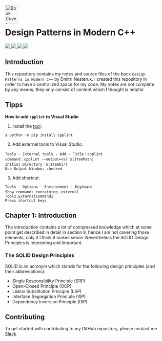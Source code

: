 <img src="https://proxy.duckduckgo.com/iu/?u=https%3A%2F%2Ftse1.mm.bing.net%2Fth%3Fid%3DOIP.UpYpMIfsXsORJXAR4do7KgAAAA%26pid%3DApi&f=1" alt="Book Cover" height="62px" width="42px" align="left"><br><br>

# Design Patterns in Modern C++
<div>
    <a href="https://github.com/NaPiZip/Tipps-and-tricks">
        <img src="https://img.shields.io/badge/Document%20Version-0.0.1-green.svg"/>
    </a>
    <a href="https://www.microsoft.com">
        <img src="https://img.shields.io/badge/Windows%2010%20x64-10.0.17134%20Build%2017134-blue.svg"/>
    </a>
    <a href="https://cmake.org/">
        <img src="https://img.shields.io/badge/CMake-3.15.3-blue"/>
    </a>
    <a href="https://visualstudio.microsoft.com/vs/">
        <img src="https://img.shields.io/badge/Microsoft%20Visual%20Studio-16.3.1-blue"/>
    </a>
</div>

## Introduction
This repository contains my notes and source files of the book `Design Patterns in Modern C++` by Dmitri Nesteruk. I created this repository in order to have a centralized space for my code. My notes are not complete by any means, they only consist of content which I thought is helpful.

## Tipps
<b>How to add `cpplint` to Visual Studio</b>
1. Install the [tool](https://github.com/google/styleguide):
```
$ python -m pip install cpplint
```
2. Add external tools to Visual Studio:
  ```
  Tools - External tools - Add - Title：cpplint
  command：cpplint -–output=vs7 $(ItemPath)
  Initial Directory：$(ItemDir)
  Use Output Window: checked
  ```
3. Add shortcut:
  ```
  Tools - Options - Environment - Keyboard
  Show commands containing：external
  Tools.ExternalCommand1
  Press shortcut keys
  ```

## Chapter 1: Introduction
The introduction contains a lot of compressed knowledge which at some point get described in detail in section 9, hence I am not covering those elements, only if I think it makes sense. Nevertheless the SOLID Design Principles is interesting and Important.

### The SOLID Design Principles
SOLID is an acronym which stands for the following design principles (and their abbreviations):
- Single Responsibility Principle (SRP)
- Open-Closed Principle (OCP)
- Liskov Substitution Principle (LSP)
- Interface Segregation Principle (ISP)
- Dependency Inversion Principle (DIP)

## Contributing
To get started with contributing to my GitHub repository, please contact me [Slack](https://join.slack.com/t/napi-friends/shared_invite/enQtNDg3OTg5NDc1NzUxLWU1MWNhNmY3ZTVmY2FkMDM1ODg1MWNlMDIyYTk1OTg4OThhYzgyNDc3ZmE5NzM1ZTM2ZDQwZGI0ZjU2M2JlNDU).
